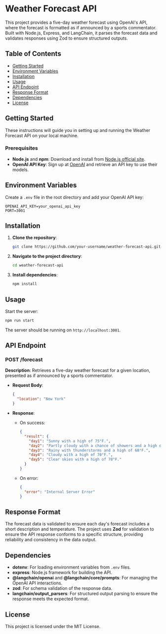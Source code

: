 
# Weather Forecast API

This project provides a five-day weather forecast using OpenAI's API, where the forecast is formatted as if announced by a sports commentator. Built with Node.js, Express, and LangChain, it parses the forecast data and validates responses using Zod to ensure structured outputs.

## Table of Contents

- [Getting Started](#getting-started)
- [Environment Variables](#environment-variables)
- [Installation](#installation)
- [Usage](#usage)
- [API Endpoint](#api-endpoint)
- [Response Format](#response-format)
- [Dependencies](#dependencies)
- [License](#license)

## Getting Started

These instructions will guide you in setting up and running the Weather Forecast API on your local machine.

### Prerequisites

- **Node.js** and **npm**: Download and install from [Node.js official site](https://nodejs.org/).
- **OpenAI API Key**: Sign up at [OpenAI](https://beta.openai.com/signup/) and retrieve an API key to use their models.

## Environment Variables

Create a `.env` file in the root directory and add your OpenAI API key:

```plaintext
OPENAI_API_KEY=your_openai_api_key
PORT=3001
```

## Installation

1. **Clone the repository**:
   ```bash
   git clone https://github.com/your-username/weather-forecast-api.git
   ```
2. **Navigate to the project directory**:
   ```bash
   cd weather-forecast-api
   ```
3. **Install dependencies**:
   ```bash
   npm install
   ```

## Usage

Start the server:

```bash
npm run start
```

The server should be running on `http://localhost:3001`.

## API Endpoint

### POST /forecast

**Description**: Retrieves a five-day weather forecast for a given location, presented as if announced by a sports commentator.

- **Request Body**:
  ```json
  {
    "location": "New York"
  }
  ```

- **Response**:
  - On success:
    ```json
    {
      "result": {
        "day1": "Sunny with a high of 75°F.",
        "day2": "Partly cloudy with a chance of showers and a high of 72°F.",
        "day3": "Rainy with thunderstorms and a high of 68°F.",
        "day4": "Cloudy with a high of 70°F.",
        "day5": "Clear skies with a high of 78°F."
      }
    }
    ```
  - On error:
    ```json
    {
      "error": "Internal Server Error"
    }
    ```

## Response Format

The forecast data is validated to ensure each day's forecast includes a short description and temperature. The project uses **Zod** for validation to ensure the API response conforms to a specific structure, providing reliability and consistency in the data output.

## Dependencies

- **dotenv**: For loading environment variables from `.env` files.
- **express**: Node.js framework for building the API.
- **@langchain/openai** and **@langchain/core/prompts**: For managing the OpenAI API interactions.
- **zod**: For schema validation of the response data.
- **langchain/output_parsers**: For structured output parsing to ensure the response meets the expected format.

## License

This project is licensed under the MIT License.
